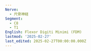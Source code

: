 ```yaml
---
Nerve:
  - 尺骨神経
Segment:
  - C8
  - T1
English: Flexor Digiti Minimi (FDM)
lastmod: '2025-02-27'
last_edited: 2025-02-27T00:00:00.000Z
---
```



